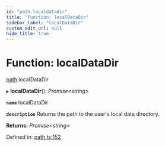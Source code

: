 ```yaml
---
id: "path.localdatadir"
title: "Function: localDataDir"
sidebar_label: "localDataDir"
custom_edit_url: null
hide_title: true
---
```


# Function: localDataDir

[path](../modules/path.md).localDataDir

▸ **localDataDir**(): *Promise*<*string*\>

**`name`** localDataDir

**`description`** Returns the path to the user's local data directory.

**Returns:** *Promise*<*string*\>

Defined in: [path.ts:152](https://github.com/tauri-apps/tauri/blob/237b49b/cli/tauri.js/api-src/path.ts#L152)
